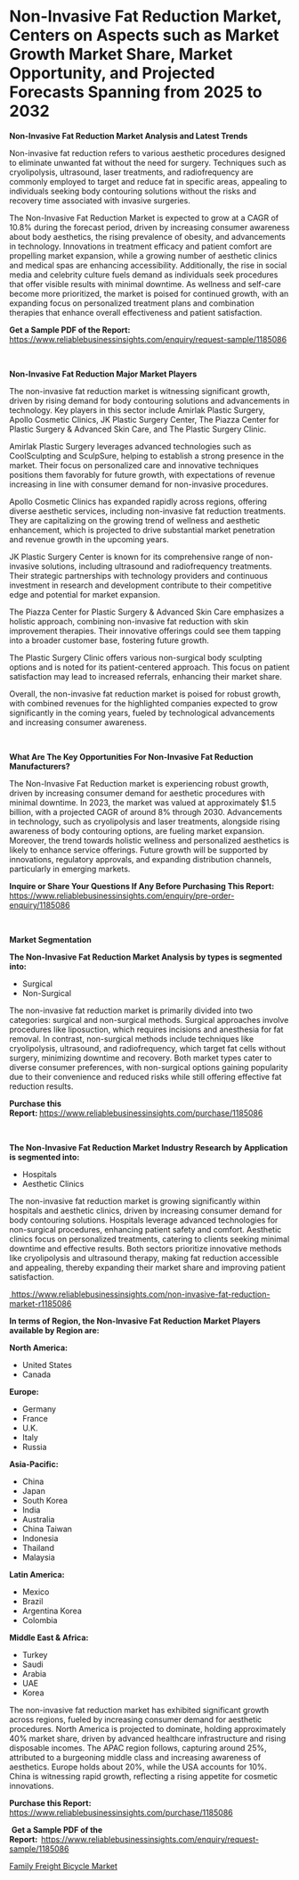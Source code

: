 <p><h1>Non-Invasive Fat Reduction Market, Centers on Aspects such as Market Growth Market Share, Market Opportunity, and Projected Forecasts Spanning from 2025 to 2032</h1></p><p><strong>Non-Invasive Fat Reduction Market Analysis and Latest Trends</strong></p>
<p><p>Non-invasive fat reduction refers to various aesthetic procedures designed to eliminate unwanted fat without the need for surgery. Techniques such as cryolipolysis, ultrasound, laser treatments, and radiofrequency are commonly employed to target and reduce fat in specific areas, appealing to individuals seeking body contouring solutions without the risks and recovery time associated with invasive surgeries. </p><p>The Non-Invasive Fat Reduction Market is expected to grow at a CAGR of 10.8% during the forecast period, driven by increasing consumer awareness about body aesthetics, the rising prevalence of obesity, and advancements in technology. Innovations in treatment efficacy and patient comfort are propelling market expansion, while a growing number of aesthetic clinics and medical spas are enhancing accessibility. Additionally, the rise in social media and celebrity culture fuels demand as individuals seek procedures that offer visible results with minimal downtime. As wellness and self-care become more prioritized, the market is poised for continued growth, with an expanding focus on personalized treatment plans and combination therapies that enhance overall effectiveness and patient satisfaction.</p></p>
<p><strong>Get a Sample PDF of the Report:&nbsp;</strong> <a href="https://www.reliablebusinessinsights.com/enquiry/request-sample/1185086?utm_campaign=3107&utm_medium=2&utm_source=Github&utm_content=ia&utm_term=28032025&utm_id=non-invasive-fat-reduction">https://www.reliablebusinessinsights.com/enquiry/request-sample/1185086</a></p>
<p>&nbsp;</p>
<p><strong>Non-Invasive Fat Reduction Major Market Players</strong></p>
<p><p>The non-invasive fat reduction market is witnessing significant growth, driven by rising demand for body contouring solutions and advancements in technology. Key players in this sector include Amirlak Plastic Surgery, Apollo Cosmetic Clinics, JK Plastic Surgery Center, The Piazza Center for Plastic Surgery & Advanced Skin Care, and The Plastic Surgery Clinic.</p><p>Amirlak Plastic Surgery leverages advanced technologies such as CoolSculpting and SculpSure, helping to establish a strong presence in the market. Their focus on personalized care and innovative techniques positions them favorably for future growth, with expectations of revenue increasing in line with consumer demand for non-invasive procedures.</p><p>Apollo Cosmetic Clinics has expanded rapidly across regions, offering diverse aesthetic services, including non-invasive fat reduction treatments. They are capitalizing on the growing trend of wellness and aesthetic enhancement, which is projected to drive substantial market penetration and revenue growth in the upcoming years.</p><p>JK Plastic Surgery Center is known for its comprehensive range of non-invasive solutions, including ultrasound and radiofrequency treatments. Their strategic partnerships with technology providers and continuous investment in research and development contribute to their competitive edge and potential for market expansion.</p><p>The Piazza Center for Plastic Surgery & Advanced Skin Care emphasizes a holistic approach, combining non-invasive fat reduction with skin improvement therapies. Their innovative offerings could see them tapping into a broader customer base, fostering future growth.</p><p>The Plastic Surgery Clinic offers various non-surgical body sculpting options and is noted for its patient-centered approach. This focus on patient satisfaction may lead to increased referrals, enhancing their market share.</p><p>Overall, the non-invasive fat reduction market is poised for robust growth, with combined revenues for the highlighted companies expected to grow significantly in the coming years, fueled by technological advancements and increasing consumer awareness.</p></p>
<p>&nbsp;</p>
<p><strong>What Are The Key Opportunities For Non-Invasive Fat Reduction Manufacturers?</strong></p>
<p><p>The Non-Invasive Fat Reduction market is experiencing robust growth, driven by increasing consumer demand for aesthetic procedures with minimal downtime. In 2023, the market was valued at approximately $1.5 billion, with a projected CAGR of around 8% through 2030. Advancements in technology, such as cryolipolysis and laser treatments, alongside rising awareness of body contouring options, are fueling market expansion. Moreover, the trend towards holistic wellness and personalized aesthetics is likely to enhance service offerings. Future growth will be supported by innovations, regulatory approvals, and expanding distribution channels, particularly in emerging markets.</p></p>
<p><strong>Inquire or Share Your Questions If Any Before Purchasing This Report:</strong> <a href="https://www.reliablebusinessinsights.com/enquiry/pre-order-enquiry/1185086?utm_campaign=3107&utm_medium=2&utm_source=Github&utm_content=ia&utm_term=28032025&utm_id=non-invasive-fat-reduction">https://www.reliablebusinessinsights.com/enquiry/pre-order-enquiry/1185086</a></p>
<p>&nbsp;</p>
<p><strong>Market Segmentation</strong></p>
<p><strong>The Non-Invasive Fat Reduction Market Analysis by types is segmented into:</strong></p>
<p><ul><li>Surgical</li><li>Non-Surgical</li></ul></p>
<p><p>The non-invasive fat reduction market is primarily divided into two categories: surgical and non-surgical methods. Surgical approaches involve procedures like liposuction, which requires incisions and anesthesia for fat removal. In contrast, non-surgical methods include techniques like cryolipolysis, ultrasound, and radiofrequency, which target fat cells without surgery, minimizing downtime and recovery. Both market types cater to diverse consumer preferences, with non-surgical options gaining popularity due to their convenience and reduced risks while still offering effective fat reduction results.</p></p>
<p><strong>Purchase this Report:&nbsp;</strong><a href="https://www.reliablebusinessinsights.com/purchase/1185086?utm_campaign=3107&utm_medium=2&utm_source=Github&utm_content=ia&utm_term=28032025&utm_id=non-invasive-fat-reduction">https://www.reliablebusinessinsights.com/purchase/1185086</a></p>
<p>&nbsp;</p>
<p><strong>The Non-Invasive Fat Reduction Market Industry Research by Application is segmented into:</strong></p>
<p><ul><li>Hospitals</li><li>Aesthetic Clinics</li></ul></p>
<p><p>The non-invasive fat reduction market is growing significantly within hospitals and aesthetic clinics, driven by increasing consumer demand for body contouring solutions. Hospitals leverage advanced technologies for non-surgical procedures, enhancing patient safety and comfort. Aesthetic clinics focus on personalized treatments, catering to clients seeking minimal downtime and effective results. Both sectors prioritize innovative methods like cryolipolysis and ultrasound therapy, making fat reduction accessible and appealing, thereby expanding their market share and improving patient satisfaction.</p></p>
<p><a href="https://www.reliablebusinessinsights.com/non-invasive-fat-reduction-market-r1185086?utm_campaign=3107&utm_medium=2&utm_source=Github&utm_content=ia&utm_term=28032025&utm_id=non-invasive-fat-reduction">&nbsp;https://www.reliablebusinessinsights.com/non-invasive-fat-reduction-market-r1185086</a></p>
<p><strong>In terms of Region, the Non-Invasive Fat Reduction Market Players available by Region are:</strong></p>
<p>
    <p> <strong> North America: </strong>
        <ul>
            <li>United States</li>
            <li>Canada</li>
        </ul>
        </p> 
    <p> <strong> Europe: </strong>
        <ul>
            <li>Germany</li>
            <li>France</li>
            <li>U.K.</li>
            <li>Italy</li>
            <li>Russia</li>
        </ul>
        </p> 
    <p> <strong> Asia-Pacific: </strong>
        <ul>
            <li>China</li>
            <li>Japan</li>
            <li>South Korea</li>
            <li>India</li>
            <li>Australia</li>
            <li>China Taiwan</li>
            <li>Indonesia</li>
            <li>Thailand</li>
            <li>Malaysia</li>
        </ul>
        </p> 
    <p> <strong> Latin America: </strong>
        <ul>
            <li>Mexico</li>
            <li>Brazil</li>
            <li>Argentina Korea</li>
            <li>Colombia</li>
        </ul>
        </p> 
    <p> <strong> Middle East & Africa: </strong>
        <ul>
            <li>Turkey</li>
            <li>Saudi</li>
            <li>Arabia</li>
            <li>UAE</li>
            <li>Korea</li>
        </ul>
    </p>
    </p>
<p><p>The non-invasive fat reduction market has exhibited significant growth across regions, fueled by increasing consumer demand for aesthetic procedures. North America is projected to dominate, holding approximately 40% market share, driven by advanced healthcare infrastructure and rising disposable incomes. The APAC region follows, capturing around 25%, attributed to a burgeoning middle class and increasing awareness of aesthetics. Europe holds about 20%, while the USA accounts for 10%. China is witnessing rapid growth, reflecting a rising appetite for cosmetic innovations.</p></p>
<p><strong>Purchase this Report: </strong><a href="https://www.reliablebusinessinsights.com/purchase/1185086?utm_campaign=3107&utm_medium=2&utm_source=Github&utm_content=ia&utm_term=28032025&utm_id=non-invasive-fat-reduction">https://www.reliablebusinessinsights.com/purchase/1185086</a></p>
<p>&nbsp;<strong>Get a Sample PDF of the Report:&nbsp;&nbsp;</strong><a href="https://www.reliablebusinessinsights.com/enquiry/request-sample/1185086?utm_campaign=3107&utm_medium=2&utm_source=Github&utm_content=ia&utm_term=28032025&utm_id=non-invasive-fat-reduction">https://www.reliablebusinessinsights.com/enquiry/request-sample/1185086</a></p>
<p><strong></strong></p>
<p><p><a href="https://github.com/jenithschijf/Market-Research-Report-List-1/blob/main/family-freight-bicycle-market.md?utm_campaign=3107&utm_medium=2&utm_source=Github&utm_content=ia&utm_term=28032025&utm_id=non-invasive-fat-reduction">Family Freight Bicycle Market</a></p></p>